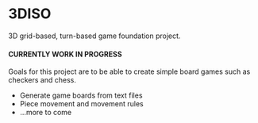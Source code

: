 # 3DISO
3D grid-based, turn-based game foundation project.

#### CURRENTLY WORK IN PROGRESS ####

Goals for this project are to be able to create simple board games such as checkers and chess.

* Generate game boards from text files
* Piece movement and movement rules
* ...more to come
